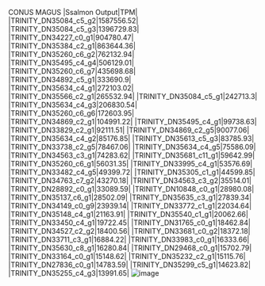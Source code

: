 CONUS MAGUS
|Ssalmon Output|TPM|
|TRINITY_DN35084_c5_g2|1587556.52|
|TRINITY_DN35084_c5_g3|1396729.83|
|TRINITY_DN34227_c0_g1|904780.47|
|TRINITY_DN35384_c2_g1|863644.36|
|TRINITY_DN35260_c6_g2|762132.94|
|TRINITY_DN35495_c4_g4|506129.01|
|TRINITY_DN35260_c6_g7|435698.68|
|TRINITY_DN34892_c5_g1|333690.9|
|TRINITY_DN35634_c4_g1|272103.02|
|TRINITY_DN35566_c2_g1|265532.94|
|TRINITY_DN35084_c5_g1|242713.3|
|TRINITY_DN35634_c4_g3|206830.54|
|TRINITY_DN35260_c6_g6|172603.95|
|TRINITY_DN34869_c2_g1|104991.22|
|TRINITY_DN35495_c4_g1|99738.63|
|TRINITY_DN33829_c2_g1|92111.51|
|TRINITY_DN34869_c2_g5|90077.06|
|TRINITY_DN35634_c4_g2|85176.85|
|TRINITY_DN35613_c5_g3|83785.93|
|TRINITY_DN33738_c2_g5|78467.06|
|TRINITY_DN35634_c4_g5|75586.09|
|TRINITY_DN34563_c3_g1|74283.62|
|TRINITY_DN35681_c11_g1|59642.99|
|TRINITY_DN35260_c6_g1|56031.35|
|TRINITY_DN33995_c4_g1|53576.69|
|TRINITY_DN33482_c4_g5|49399.72|
|TRINITY_DN35305_c1_g1|44599.85|
|TRINITY_DN34763_c7_g2|43270.18|
|TRINITY_DN34563_c3_g2|35514.01|
|TRINITY_DN28892_c0_g1|33089.59|
|TRINITY_DN10848_c0_g1|28980.08|
|TRINITY_DN35137_c6_g1|28502.09|
|TRINITY_DN35635_c3_g1|27839.34|
|TRINITY_DN34149_c0_g9|23939.14|
|TRINITY_DN33772_c1_g1|22034.64|
|TRINITY_DN35148_c4_g1|21163.91|
|TRINITY_DN35540_c1_g1|20062.66|
|TRINITY_DN33450_c4_g1|19722.45|
|TRINITY_DN31765_c0_g1|18462.84|
|TRINITY_DN34527_c2_g2|18400.56|
|TRINITY_DN33681_c0_g2|18372.18|
|TRINITY_DN33711_c3_g1|16884.22|
|TRINITY_DN33983_c0_g1|16333.66|
|TRINITY_DN35630_c8_g1|16280.84|
|TRINITY_DN29468_c0_g1|15702.79|
|TRINITY_DN33164_c0_g1|15148.62|
|TRINITY_DN35232_c2_g1|15115.76|
|TRINITY_DN27836_c0_g1|14783.59|
|TRINITY_DN35299_c5_g1|14623.82|
|TRINITY_DN35255_c4_g3|13991.65|
![image](https://github.com/user-attachments/assets/7426e83b-c15d-4f4e-a508-49b2dea02c1c)
